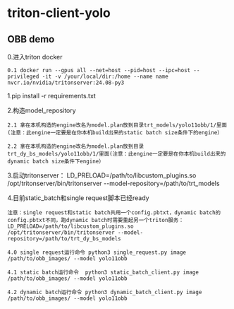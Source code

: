 # triton-client-yolo
## OBB demo
0.进入triton docker

    0.1 docker run --gpus all --net=host --pid=host --ipc=host --privileged -it -v /your/local/dir:/home --name name nvcr.io/nvidia/tritonserver:24.08-py3
    
1.pip install -r requirements.txt

2.构造model_repository

    2.1 拿在本机构造的engine改名为model.plan放到目录trt_models/yolo11obb/1/里面(注意：此engine一定要是在你本机build出来的static batch size条件下的engine）
    
    2.2 拿在本机构造的engine改名为model.plan放到目录trt_dy_bs_models/yolo11obb/1/里面(注意：此engine一定要是在你本机build出来的dynamic batch size条件下engine）
    
3.启动tritonserver： LD_PRELOAD=/path/to/libcustom_plugins.so /opt/tritonserver/bin/tritonserver --model-repository=/path/to/trt_models

4.目前static_batch和single request脚本已经ready

    注意：single request和static batch共用一个config.pbtxt，dynamic batch的config.pbtxt不同，跑dynamic batch时需要重起另一个triton服务：LD_PRELOAD=/path/to/libcustom_plugins.so /opt/tritonserver/bin/tritonserver --model-repository=/path/to/trt_dy_bs_models
    
    4.0 single request运行命令 python3 single_request.py image /path/to/obb_images/ --model yolo11obb
    
    4.1 static batch运行命令  python3 static_batch_client.py image /path/to/obb_images/ --model yolo11obb
    
    4.2 dynamic batch运行命令 python3 dynamic_batch_client.py image /path/to/obb_images/ --model yolo11obb 
